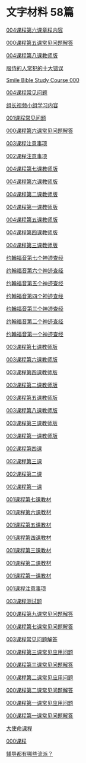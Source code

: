 # 文字材料    58篇
            
<a href="/node/27477">004课程第六课章程内容</a>

<a href="/node/27301">000课程第五课常见问题解答</a>

<a href="/node/25998">004课程第八课教师版</a>

<a href="http://mp.weixin.qq.com/s?__biz=MzA5MTMxNzA0Ng==&amp;mid=2650269576&amp;idx=1&amp;sn=be459199e832c480409b5d3dda300eb2&amp;chksm=887d71d1bf0af8c7f0e4f87635f71d1fcda30138b8dfde4de866d292614250e57e82766ddabf&amp;scene=0#rd" target="_blank">服侍的人常犯的十大错误<span class="glyphicon glyphicon-new-window"></span></a>

<a href="/node/12956">Smile Bible Study Course 000</a>

<a href="/node/12929">004课程常见问题</a>

<a href="/node/12925">组长视频小组学习内容</a>

<a href="/node/12915">001课程常见问题</a>

<a href="/node/12913">000课程第六课常见问题解答</a>

<a href="/node/12895">003课程注意事项</a>

<a href="/node/12891">002课程注意事项</a>

<a href="/node/12889">004课程第七课教师版</a>

<a href="/node/12888">004课程第六课教师版</a>

<a href="/node/12887">004课程第二课教师版</a>

<a href="/node/12886">004课程第一课教师版</a>

<a href="/node/12885">004课程第五课教师版</a>

<a href="/node/12884">004课程第四课教师版</a>

<a href="/node/12883">004课程第三课教师版</a>

<a href="/node/12882">约翰福音第七个神迹查经</a>

<a href="/node/12881">约翰福音第六个神迹查经</a>

<a href="/node/12880">约翰福音第五个神迹查经</a>

<a href="/node/12879">约翰福音第四个神迹查经</a>

<a href="/node/12878">约翰福音第三个神迹查经</a>

<a href="/node/12877">约翰福音第二个神迹查经</a>

<a href="/node/12876">约翰福音第一个神迹查经</a>

<a href="/node/12875">003课程第七课教师版</a>

<a href="/node/12874">003课程第六课教师版</a>

<a href="/node/12873">003课程第四课教师版</a>

<a href="/node/12872">003课程第二课教师版</a>

<a href="/node/12871">003课程第五课教师版</a>

<a href="/node/12870">003课程第八课教师版</a>

<a href="/node/12869">003课程第三课教师版</a>

<a href="/node/12868">003课程第一课教师版</a>

<a href="/node/12867">002课程第四课</a>

<a href="/node/12866">002课程第三课</a>

<a href="/node/12865">002课程第二课</a>

<a href="/node/12864">002课程第一课</a>

<a href="/node/12862">001课程第七课教材</a>

<a href="/node/12861">001课程第六课教材</a>

<a href="/node/12860">001课程第五课教材</a>

<a href="/node/12859">001课程第四课教材</a>

<a href="/node/12858">001课程第三课教材</a>

<a href="/node/12857">001课程第二课教材</a>

<a href="/node/12856">001课程第一课教材</a>

<a href="/node/12852">001课程注意事项</a>

<a href="/node/12836">003课程测试题</a>

<a href="/node/12828">000课程第九课常见问题解答</a>

<a href="/node/12827">000课程第七课常见问题解答</a>

<a href="/node/12826">003课程常见问题解答</a>

<a href="/node/12825">000课程第三课常见应用问题</a>

<a href="/node/12822">000课程第三课常见问题解答</a>

<a href="/node/12821">000课程第二课常见应用问题</a>

<a href="/node/12819">000课程第二课常见问题解答</a>

<a href="/node/12818">000课程第一课常见应用问题</a>

<a href="/node/12817">000课程第一课常见问题解答</a>

<a href="/node/12675">大使命课程</a>

<a href="/node/12674">000课程</a>

<a href="/node/12644">辅导都有哪些流派？</a>

            